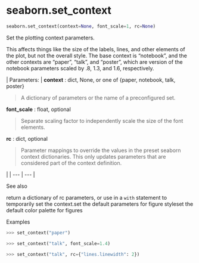 # seaborn.set_context

```py
seaborn.set_context(context=None, font_scale=1, rc=None)
```

Set the plotting context parameters.

This affects things like the size of the labels, lines, and other elements of the plot, but not the overall style. The base context is “notebook”, and the other contexts are “paper”, “talk”, and “poster”, which are version of the notebook parameters scaled by .8, 1.3, and 1.6, respectively.

| Parameters: | **context** : dict, None, or one of {paper, notebook, talk, poster}

> A dictionary of parameters or the name of a preconfigured set.

**font_scale** : float, optional

> Separate scaling factor to independently scale the size of the font elements.

**rc** : dict, optional

> Parameter mappings to override the values in the preset seaborn context dictionaries. This only updates parameters that are considered part of the context definition.

 |
| --- | --- |

See also

return a dictionary of rc parameters, or use in a `with` statement to temporarily set the context.set the default parameters for figure styleset the default color palette for figures

Examples

```py
>>> set_context("paper")

```

```py
>>> set_context("talk", font_scale=1.4)

```

```py
>>> set_context("talk", rc={"lines.linewidth": 2})

```